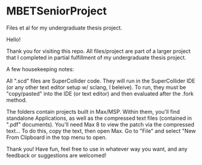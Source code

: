 # MBETSeniorProject
Files et al for my undergraduate thesis project.

Hello! 

Thank you for visiting this repo. All files/project are part of a larger project that I completed in partial fulfillment of my undergraduate thesis project.

A few housekeeping notes:

All ".scd" files are SuperCollider code. They will run in the SuperCollider IDE (or any other text editor setup w/ sclang, I beleive). To run, they must be "copy/pasted" into the IDE (or text editor) and then evaluated after the .fork method.

The folders contain projects built in Max/MSP. Within them, you'll find standalone Applications, as well as the compressed text files (contained in ".pdf" documents). You'll need Max 8 to view the patch via the compressed text... To do this, copy the text, then open Max. Go to "File" and select "New From Clipboard in the top menu to open.

Thank you! Have fun, feel free to use in whatever way you want, and any feedback or suggestions are welcomed!

